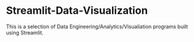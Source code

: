 # Streamlit-Data-Visualization
This is a selection of Data Engineering/Analytics/Visualiation programs built using Streamlit.
